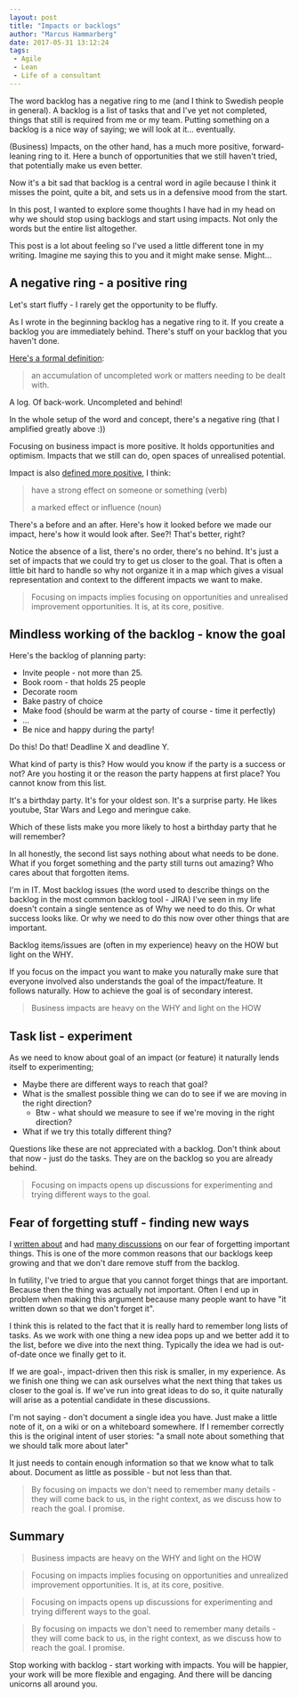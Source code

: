 ```yaml
---
layout: post
title: "Impacts or backlogs"
author: "Marcus Hammarberg"
date: 2017-05-31 13:12:24
tags:
 - Agile
 - Lean
 - Life of a consultant
---
```


The word backlog has a negative ring to me (and I think to Swedish people in general). A backlog is a list of tasks that and I've yet not completed, things that still is required from me or my team. Putting something on a backlog is a nice way of saying; we will look at it… eventually.

(Business) Impacts, on the other hand, has a much more positive, forward-leaning ring to it. Here a bunch of opportunities that we still haven't tried, that potentially make us even better.

Now it's a bit sad that backlog is a central word in agile because I think it misses the point, quite a bit, and sets us in a defensive mood from the start.

In this post, I wanted to explore some thoughts I have had in my head on why we should stop using backlogs and start using impacts. Not only the words but the entire list altogether.

<!-- excerpt-end -->

This post is a lot about feeling so I've used a little different tone in my writing. Imagine me saying this to you and it might make sense. Might...

## A negative ring - a positive ring

Let's start fluffy - I rarely get the opportunity to be fluffy.

As I wrote in the beginning backlog has a negative ring to it. If you create a backlog you are immediately behind. There's stuff on your backlog that you haven't done.

[Here's a formal definition](https://www.google.se/search?q=backlog&oq=backlog&aqs=chrome..69i57j0l5.1631j0j7&sourceid=chrome&ie=UTF-8):

> an accumulation of uncompleted work or matters needing to be dealt with.

A log. Of back-work. Uncompleted and behind!

In the whole setup of the word and concept, there's a negative ring (that I amplified greatly above :))

Focusing on business impact is more positive. It holds opportunities and optimism. Impacts that we still can do, open spaces of unrealised potential.

Impact is also [defined more positive](https://www.google.se/search?q=definition+of+impacxt&oq=definition+of+impacxt&aqs=chrome..69i57j0l5.2391j0j4&sourceid=chrome&ie=UTF-8), I think:

> have a strong effect on someone or something (verb)
>
> a marked effect or influence (noun)

There's a before and an after. Here's how it looked before we made our impact, here's how it would look after. See?! That's better, right?

Notice the absence of a list, there's no order, there's no behind. It's just a set of impacts that we could try to get us closer to the goal. That is often a little bit hard to handle so why not organize it in a map which gives a visual representation and context to the different impacts we want to make.

> Focusing on impacts implies focusing on opportunities and unrealised improvement opportunities. It is, at its core, positive.

## Mindless working of the backlog - know the goal

Here's the backlog of planning party:

- Invite people - not more than 25.
- Book room - that holds 25 people
- Decorate room
- Bake pastry of choice
- Make food (should be warm at the party of course - time it perfectly)
- …
- Be nice and happy during the party!

Do this! Do that! Deadline X and deadline Y.

What kind of party is this? How would you know if the party is a success or not? Are you hosting it or the reason the party happens at first place? You cannot know from this list.

It's a birthday party. It's for your oldest son. It's a surprise party. He likes youtube, Star Wars and Lego and meringue cake.

Which of these lists make you more likely to host a birthday party that he will remember?

In all honestly, the second list says nothing about what needs to be done. What if you forget something and the party still turns out amazing? Who cares about that forgotten items.

I'm in IT. Most backlog issues (the word used to describe things on the backlog in the most common backlog tool - JIRA) I've seen in my life doesn't contain a single sentence as of Why we need to do this. Or what success looks like. Or why we need to do this now over other things that are important.

Backlog items/issues are (often in my experience) heavy on the HOW but light on the WHY.

If you focus on the impact you want to make you naturally make sure that everyone involved also understands the goal of the impact/feature. It follows naturally. How to achieve the goal is of secondary interest.

> Business impacts are heavy on the WHY and light on the HOW

## Task list - experiment

As we need to know about goal of an impact (or feature) it naturally lends itself to experimenting;

* Maybe there are different ways to reach that goal?
* What is the smallest possible thing we can do to see if we are moving in the right direction?
  * Btw - what should we measure to see if we're moving in the right direction?
* What if we try this totally different thing?

Questions like these are not appreciated with a backlog. Don't think about that now - just do the tasks. They are on the backlog so you are already behind.

> Focusing on impacts opens up discussions for experimenting and trying different ways to the goal.

## Fear of forgetting stuff - finding new ways

I [written about](http://www.marcusoft.net/2016/04/fear-of-loosing-important-things.html) and had [many discussions](https://twitter.com/marcusoftnet/status/869484141519273984) on our fear of forgetting important things. This is one of the more common reasons that our backlogs keep growing and that we don't dare remove stuff from the backlog.

In futility, I've tried to argue that you cannot forget things that are important. Because then the thing was actually not important. Often I end up in problem when making this argument because many people want to have "it written down so that we don't forget it".

I think this is related to the fact that it is really hard to remember long lists of tasks. As we work with one thing a new idea pops up and we better add it to the list, before we dive into the next thing. Typically the idea we had is out-of-date once we finally get to it.

If we are goal-, impact-driven then this risk is smaller, in my experience. As we finish one thing we can ask ourselves what the next thing that takes us closer to the goal is. If we've run into great ideas to do so, it quite naturally will arise as a potential candidate in these discussions.

I'm not saying - don't document a single idea you have. Just make a little note of it, on a wiki or on a whiteboard somewhere. If I remember correctly this is the original intent of user stories: "a small note about something that we should talk more about later"

It just needs to contain enough information so that we know what to talk about. Document as little as possible - but not less than that.

> By focusing on impacts we don't need to remember many details - they will come back to us, in the right context, as we discuss how to reach the goal. I promise.

## Summary

> Business impacts are heavy on the WHY and light on the HOW

> Focusing on impacts implies focusing on opportunities and unrealized improvement opportunities. It is, at its core, positive.

> Focusing on impacts opens up discussions for experimenting and trying different ways to the goal.

> By focusing on impacts we don't need to remember many details - they will come back to us, in the right context, as we discuss how to reach the goal. I promise.

Stop working with backlog - start working with impacts. You will be happier, your work will be more flexible and engaging. And there will be dancing unicorns all around you.